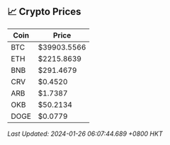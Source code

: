 ## 📈 Crypto Prices

| Coin | Price |
| ---- | ----- |
| BTC | $39903.5566 |
| ETH | $2215.8639 |
| BNB | $291.4679 |
| CRV | $0.4520 |
| ARB | $1.7387 |
| OKB | $50.2134 |
| DOGE | $0.0779 |

_Last Updated: 2024-01-26 06:07:44.689 +0800 HKT_